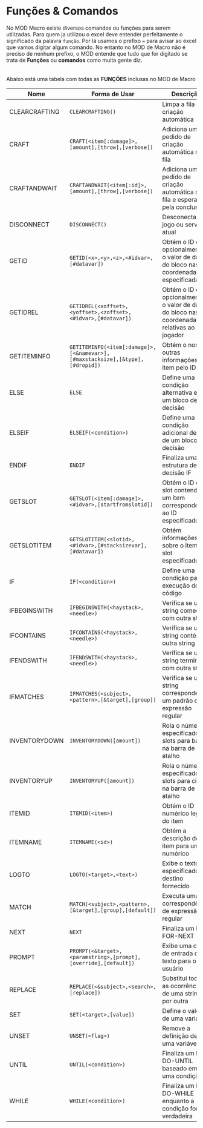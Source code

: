 # Funções & Comandos
No MOD Macro existe diversos comandos ou funções para serem utilizadas. Para quem ja utilizou o excel deve entender perfeitamente o significado da palavra `função`.
Por lá usamos o prefixo `=` para avisar ao excel que vamos digitar algum comando. No entanto no MOD de Macro não é preciso de nenhum prefixo, o MOD entende que tudo
que for digitado se trata de **Funções** ou **comandos** como muita gente diz.
###### 
Abaixo está uma tabela com todas as **FUNÇÕES** inclusas no MOD de Macro

| Nome | Forma de Usar | Descrição |
|------|-------------|-----------|
| CLEARCRAFTING | `CLEARCRAFTING()` | Limpa a fila de criação automática |
| CRAFT | `CRAFT(<item[:damage]>,[amount],[throw],[verbose])` | Adiciona um pedido de criação automática na fila |
| CRAFTANDWAIT | `CRAFTANDWAIT(<item[:id]>,[amount],[throw],[verbose])` | Adiciona um pedido de criação automática na fila e espera pela conclusão |
| DISCONNECT | `DISCONNECT()` | Desconecta do jogo ou servidor atual |
| GETID | `GETID(<x>,<y>,<z>,<#idvar>,[#datavar])` | Obtém o ID e, opcionalmente, o valor de dados do bloco nas coordenadas especificadas |
| GETIDREL | `GETIDREL(<xoffset>,<yoffset>,<zoffset>,<#idvar>,[#datavar])` | Obtém o ID e, opcionalmente, o valor de dados do bloco nas coordenadas relativas ao jogador |
| GETITEMINFO | `GETITEMINFO(<item[:damage]>,[<&namevar>],[#maxstacksize],[&type],[#dropid])` | Obtém o nome e outras informações do item pelo ID |
| ELSE | `ELSE` | Define uma condição alternativa em um bloco de decisão |
| ELSEIF | `ELSEIF(<condition>)` | Define uma condição adicional dentro de um bloco de decisão |
| ENDIF | `ENDIF` | Finaliza uma estrutura de decisão IF |
| GETSLOT | `GETSLOT(<item[:damage]>,<#idvar>,[startfromslotid])` | Obtém o ID do slot contendo um item correspondente ao ID especificado |
| GETSLOTITEM | `GETSLOTITEM(<slotid>,<#idvar>,[#stacksizevar],[#datavar])` | Obtém informações sobre o item no slot especificado |
| IF | `IF(<condition>)` | Define uma condição para a execução do código |
| IFBEGINSWITH | `IFBEGINSWITH(<haystack>,<needle>)` | Verifica se uma string começa com outra string |
| IFCONTAINS | `IFCONTAINS(<haystack>,<needle>)` | Verifica se uma string contém outra string |
| IFENDSWITH | `IFENDSWITH(<haystack>,<needle>)` | Verifica se uma string termina com outra string |
| IFMATCHES | `IFMATCHES(<subject>,<pattern>,[&target],[group])` | Verifica se uma string corresponde a um padrão de expressão regular |
| INVENTORYDOWN | `INVENTORYDOWN([amount])` | Rola o número especificado de slots para baixo na barra de atalho |
| INVENTORYUP | `INVENTORYUP([amount])` | Rola o número especificado de slots para cima na barra de atalho |
| ITEMID | `ITEMID(<item>)` | Obtém o ID numérico legível do item |
| ITEMNAME | `ITEMNAME(<id>)` | Obtém a descrição do item para um ID numérico |
| LOGTO | `LOGTO(<target>,<text>)` | Exibe o texto especificado no destino fornecido |
| MATCH | `MATCH(<subject>,<pattern>,[&target],[group],[default])` | Executa uma correspondência de expressão regular |
| NEXT | `NEXT` | Finaliza um loop FOR-NEXT |
| PROMPT | `PROMPT(<&target>,<paramstring>,[prompt],[override],[default])` | Exibe uma caixa de entrada de texto para o usuário |
| REPLACE | `REPLACE(<&subject>,<search>,[replace])` | Substitui todas as ocorrências de uma string por outra |
| SET | `SET(<target>,[value])` | Define o valor de uma variável |
| UNSET | `UNSET(<flag>)` | Remove a definição de uma variável |
| UNTIL | `UNTIL(<condition>)` | Finaliza um loop DO-UNTIL baseado em uma condição |
| WHILE | `WHILE(<condition>)` | Finaliza um loop DO-WHILE enquanto a condição for verdadeira |

